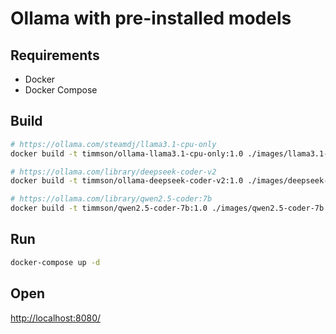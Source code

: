 # Ollama with pre-installed models

## Requirements

- Docker
- Docker Compose


## Build

```bash
# https://ollama.com/steamdj/llama3.1-cpu-only
docker build -t timmson/ollama-llama3.1-cpu-only:1.0 ./images/llama3.1-cpu-only

# https://ollama.com/library/deepseek-coder-v2
docker build -t timmson/ollama-deepseek-coder-v2:1.0 ./images/deepseek-coder-v2

# https://ollama.com/library/qwen2.5-coder:7b
docker build -t timmson/qwen2.5-coder-7b:1.0 ./images/qwen2.5-coder-7b
```

## Run

```bash
docker-compose up -d
```

## Open

[http://localhost:8080/](http://localhost:8080/)
